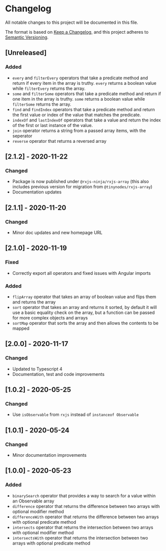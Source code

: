 # Changelog

All notable changes to this project will be documented in this file.

The format is based on [Keep a Changelog](https://keepachangelog.com/en/1.0.0/),
and this project adheres to [Semantic Versioning](https://semver.org/spec/v2.0.0.html).

## [Unreleased]

### Added

- `every` and `filterEvery` operators that take a predicate method and return if every item in the array is truthy. `every` returns a boolean
  value while `filterEvery` returns the array.
- `some` and `filterSome` operators that take a predicate method and return if one item in the array is truthy. `some` returns a boolean
  value while `filterSome` returns the array.
- `find` and `findIndex` operators that take a predicate method and return the first value or index of the value that matches
  the predicate.
- `indexOf` and `lastIndexOf` operators that take a value and return the index of the first or last instance of the value.
- `join` operator returns a string from a passed array items, with the seperator
- `reverse` operator that returns a reversed array

## [2.1.2] - 2020-11-22

### Changed

- Package is now published under `@rxjs-ninja/rxjs-array` (this also includes previous version for migration from `@tinynodes/rxjs-array`)
- Documentation updates

## [2.1.1] - 2020-11-20

### Changed

- Minor doc updates and new homepage URL

## [2.1.0] - 2020-11-19

### Fixed

- Correctly export all operators and fixed issues with Angular imports

### Added

- `flipArray` operator that takes an array of boolean value and flips them and returns the array
- `sort` operator that takes an array and returns it sorted, by default it will use a basic equality check on the array, but a function can be passed for more complex objects and arrays
- `sortMap` operator that sorts the array and then allows the contents to be mapped

## [2.0.0] - 2020-11-17

### Changed

- Updated to Typescript 4
- Documentation, test and code improvements

## [1.0.2] - 2020-05-25

### Changed

- Use `isObservable` from `rxjs` instead of `instanceof Observable`

## [1.0.1] - 2020-05-24

### Changed

- Minor documentation improvements

## [1.0.0] - 2020-05-23

### Added

- `binarySearch` operator that provides a way to search for a value within an Observable array
- `difference` operator that returns the difference between two arrays with optional modifier method
- `differenceWith` operator that returns the difference between two arrays with optional predicate method
- `intersects` operator that returns the intersection between two arrays with optional modifier method
- `intersectsWith` operator that returns the intersection between two arrays with optional predicate method
